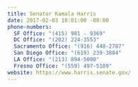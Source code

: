 ```yaml
---
title: Senator Kamala Harris
date: 2017-02-03 18:01:00 -08:00
phone-numbers:
  SF Office: "(415) 981 - 9369"
  DC Office: "(202) 224-3553"
  Sacramento Office: "(916) 448-2787"
  San Diego Office: "(619) 239-3884"
  LA Office: "(213) 894-5000"
  Fresno Office: "(559) 497-5109"
website: https://www.harris.senate.gov/
---
```


